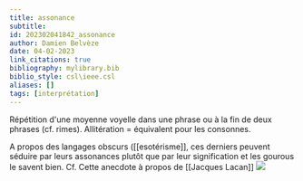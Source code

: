 ```yaml
---
title: assonance
subtitle:
id: 202302041842_assonance
author: Damien Belvèze
date: 04-02-2023
link_citations: true
bibliography: mylibrary.bib
biblio_style: csl\ieee.csl
aliases: []
tags: [interprétation]
---
```


Répétition d'une moyenne voyelle dans une phrase ou à la fin de deux phrases (cf. rimes). Allitération = équivalent pour les consonnes.

A propos des langages obscurs ([[esotérisme]], ces derniers peuvent séduire par leurs assonances plutôt que par leur signification et les gourous le savent bien. 
Cf. Cette anecdote à propos de [[Jacques Lacan]]
![](images/interprêt.png)



